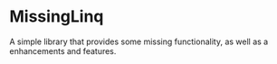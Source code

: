 MissingLinq
===========

A simple library that provides some missing functionality, as well as a enhancements and features.
